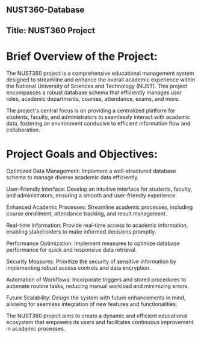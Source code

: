 ## NUST360-Database

## Title: NUST360 Project

# Brief Overview of the Project:

The NUST360 project is a comprehensive educational management system designed to streamline and enhance the overall academic experience within the National University of Sciences and Technology (NUST). This project encompasses a robust database schema that efficiently manages user roles, academic departments, courses, attendance, exams, and more.

The project's central focus is on providing a centralized platform for students, faculty, and administrators to seamlessly interact with academic data, fostering an environment conducive to efficient information flow and collaboration.

# Project Goals and Objectives:

Optimized Data Management: Implement a well-structured database schema to manage diverse academic data efficiently.

User-Friendly Interface: Develop an intuitive interface for students, faculty, and administrators, ensuring a smooth and user-friendly experience.

Enhanced Academic Processes: Streamline academic processes, including course enrollment, attendance tracking, and result management.

Real-time Information: Provide real-time access to academic information, enabling stakeholders to make informed decisions promptly.

Performance Optimization: Implement measures to optimize database performance for quick and responsive data retrieval.

Security Measures: Prioritize the security of sensitive information by implementing robust access controls and data encryption.

Automation of Workflows: Incorporate triggers and stored procedures to automate routine tasks, reducing manual workload and minimizing errors.

Future Scalability: Design the system with future enhancements in mind, allowing for seamless integration of new features and functionalities.

The NUST360 project aims to create a dynamic and efficient educational ecosystem that empowers its users and facilitates continuous improvement in academic processes.




